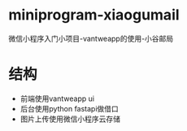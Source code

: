 # miniprogram-xiaogumail
微信小程序入门小项目-vantweapp的使用-小谷邮局
# 结构
- 前端使用vantweapp ui
- 后台使用python fastapi做借口
- 图片上传使用微信小程序云存储
